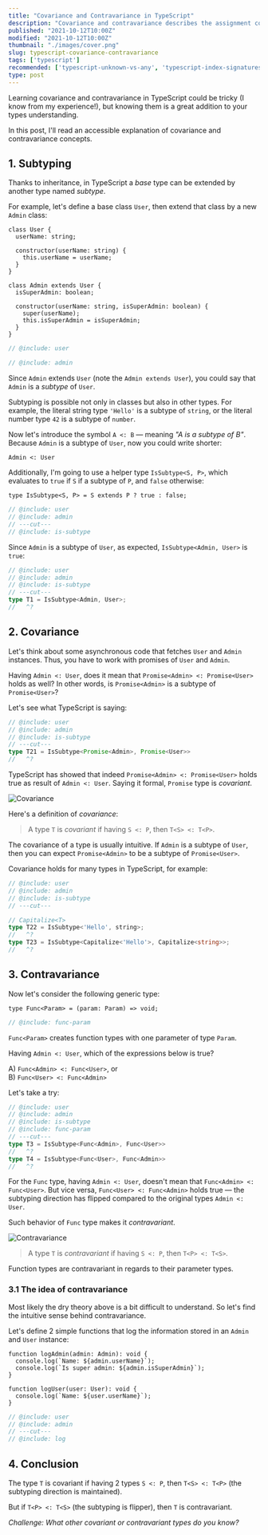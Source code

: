 ```yaml
---
title: "Covariance and Contravariance in TypeScript"
description: "Covariance and contravariance describes the assignment compatiblity between types in TypeScript."
published: "2021-10-12T10:00Z"
modified: "2021-10-12T10:00Z"
thumbnail: "./images/cover.png"
slug: typescript-covariance-contravariance
tags: ['typescript']
recommended: ['typescript-unknown-vs-any', 'typescript-index-signatures']
type: post
---
```


Learning covariance and contravariance in TypeScript could be tricky (I know from my experience!), but knowing them is a great addition to your types understanding.  

In this post, I'll read an accessible explanation of covariance and contravariance concepts.  

## 1. Subtyping

Thanks to inheritance, in TypeScript a *base* type can be extended by another type named *subtype*. 

For example, let's define a base class `User`, then extend that class by a new `Admin` class:

```twoslash include user
class User {
  userName: string;

  constructor(userName: string) {
    this.userName = userName;
  }
}
```

```twoslash include admin
class Admin extends User {
  isSuperAdmin: boolean;

  constructor(userName: string, isSuperAdmin: boolean) {
    super(userName);
    this.isSuperAdmin = isSuperAdmin;
  }
}
```

```ts twoslash
// @include: user

// @include: admin
```

Since `Admin` extends `User` (note the `Admin extends User`), you could say that `Admin` is a *subtype* of `User`.  

Subtyping is possible not only in classes but also in other types. For example, the literal string type `'Hello'` is a subtype of `string`, or the literal number type `42` is a subtype of `number`.  

Now let's introduce the symbol `A <: B` &mdash; meaning *"A is a subtype of B"*. Because `Admin` is a subtype of `User`, now you could write shorter:

```
Admin <: User
```

Additionally, I'm going to use a helper type `IsSubtype<S, P>`, which evaluates to `true` if `S` if a subtype of `P`, and `false` otherwise:

```twoslash include is-subtype
type IsSubtype<S, P> = S extends P ? true : false;
```

```ts twoslash
// @include: user
// @include: admin
// ---cut---
// @include: is-subtype
```

Since `Admin` is a subtype of `User`, as expected, `IsSubtype<Admin, User>` is `true`:

```ts twoslash
// @include: user
// @include: admin
// @include: is-subtype
// ---cut---
type T1 = IsSubtype<Admin, User>;
//   ^?
```

## 2. Covariance

Let's think about some asynchronous code that fetches `User` and `Admin` instances. Thus, you have to work with promises of `User` and `Admin`.  

Having `Admin <: User`, does it mean that `Promise<Admin> <: Promise<User>` holds as well? In other words, is `Promise<Admin>` is a subtype of `Promise<User>`?

Let's see what TypeScript is saying:

```ts twoslash{5}
// @include: user
// @include: admin
// @include: is-subtype
// ---cut---
type T21 = IsSubtype<Promise<Admin>, Promise<User>>
//   ^?
```

TypeScript has showed that indeed `Promise<Admin> <: Promise<User>` holds true as result of `Admin <: User`. Saying it formal, `Promise` type is *covariant*.  

![Covariance](./images/covariance.svg)

Here's a definition of *covariance*:

> A type `T` is *covariant* if having `S <: P`, then `T<S> <: T<P>`.  

The covariance of a type is usually intuitive. If `Admin` is a subtype of `User`, then you can expect `Promise<Admin>` to be a subtype of `Promise<User>`.  

Covariance holds for many types in TypeScript, for example:

```ts twoslash
// @include: user
// @include: admin
// @include: is-subtype
// ---cut---

// Capitalize<T>
type T22 = IsSubtype<'Hello', string>;
//   ^?
type T23 = IsSubtype<Capitalize<'Hello'>, Capitalize<string>>;
//   ^?
```

## 3. Contravariance

Now let's consider the following generic type:

```twoslash include func-param
type Func<Param> = (param: Param) => void;
```

```ts twoslash
// @include: func-param
```

`Func<Param>` creates function types with one parameter of type `Param`.  

Having `Admin <: User`, which of the expressions below is true?

A) `Func<Admin> <: Func<User>`, or  
B) `Func<User> <: Func<Admin>`

Let's take a try:

```ts twoslash{5}
// @include: user
// @include: admin
// @include: is-subtype
// @include: func-param
// ---cut---
type T3 = IsSubtype<Func<Admin>, Func<User>>
//   ^?
type T4 = IsSubtype<Func<User>, Func<Admin>>
//   ^?
```

For the `Func` type, having `Admin <: User`, doesn't mean that `Func<Admin> <: Func<User>`. But vice versa, `Func<User> <: Func<Admin>` holds true &mdash; the subtyping direction has flipped compared to the original types `Admin <: User`.  

Such behavior of `Func` type makes it *contravariant*.  

![Contravariance](./images/contravariance.svg)

> A type `T` is *contravariant* if having `S <: P`, then `T<P> <: T<S>`.  

Function types are contravariant in regards to their parameter types.  

### 3.1 The idea of contravariance

Most likely the dry theory above is a bit difficult to understand. So let's find the intuitive sense behind contravariance.  

Let's define 2 simple functions that log the information stored in an `Admin` and `User` instance:

```twoslash include log
function logAdmin(admin: Admin): void {
  console.log(`Name: ${admin.userName}`);
  console.log(`Is super admin: ${admin.isSuperAdmin}`);
}

function logUser(user: User): void {
  console.log(`Name: ${user.userName}`);
}
```

```ts twoslash
// @include: user
// @include: admin
// ---cut---
// @include: log
```


## 4. Conclusion

The type `T` is covariant if having 2 types `S <: P`, then `T<S> <: T<P>` (the subtyping direction is maintained). 

But if `T<P> <: T<S>` (the subtyping is flipper), then `T` is contravariant.   

*Challenge: What other covariant or contravariant types do you know?*